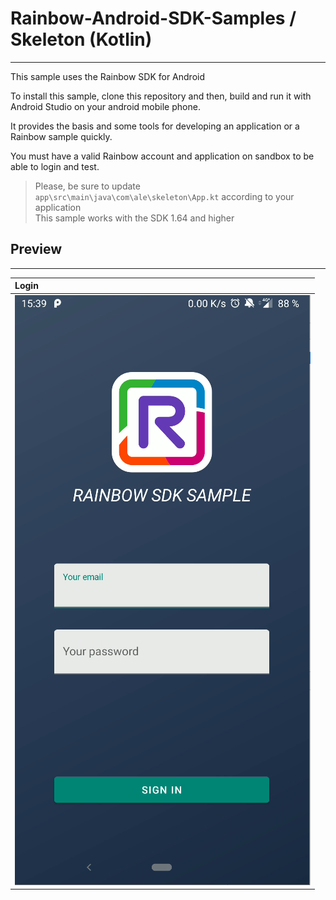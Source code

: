 # Rainbow-Android-SDK-Samples / Skeleton (Kotlin)

---

This sample uses the Rainbow SDK for Android

To install this sample, clone this repository and then, build and run it with Android Studio on your android mobile phone.

It provides the basis and some tools for developing an application or a Rainbow sample quickly.

You must have a valid Rainbow account and application on sandbox to be able to login and test.

> Please, be sure to update `app\src\main\java\com\ale\skeleton\App.kt` according to your application  
> This sample works with the SDK 1.64 and higher

## Preview

---

| Login                                                 |
| :---------------------------------------------------- |
| ![login](../../images/conversations_kotlin/login.PNG) |
